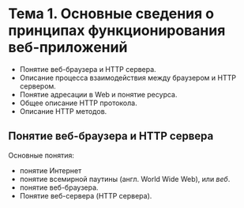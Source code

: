 # Тема 1. Основные сведения о принципах функционирования веб-приложений

* Понятие веб-браузера и HTTP сервера.
* Описание процесса взаимодействия между браузером и HTTP сервером.
* Понятие адресации в Web и понятие ресурса.
* Общее описание HTTP протокола.
* Описание HTTP методов.

## Понятие веб-браузера и HTTP сервера

Основные понятия:

* понятие Интернет
* понятие всемирной паутины (англ. World Wide Web), или *веб*.
* понятие веб-браузера.
* Понятие веб-сервера (HTTP сервера).